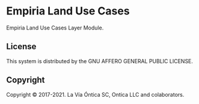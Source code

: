 ﻿# Empiria Land Use Cases

Empiria Land Use Cases Layer Module.

## License

This system is distributed by the GNU AFFERO GENERAL PUBLIC LICENSE.

## Copyright

Copyright © 2017-2021. La Vía Óntica SC, Ontica LLC and colaborators.
